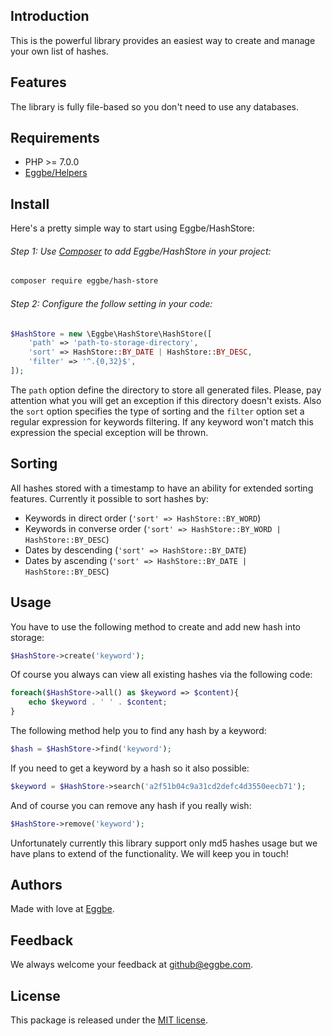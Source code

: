 ## Introduction
This is the powerful library provides an easiest way to create and manage your own list of hashes.      


## Features
The library is fully file-based so you don't need to use any databases. 


## Requirements
* PHP >= 7.0.0
* [Eggbe/Helpers](https://github.com/eggbe/helpers)


## Install
Here's a pretty simple way to start using Eggbe/HashStore:

###### Step 1: Use [Composer](http://getcomposer.org) to add Eggbe/HashStore in your project: 

```bash
composer require eggbe/hash-store
```

###### Step 2: Configure the follow setting in your code:

```php
$HashStore = new \Eggbe\HashStore\HashStore([
	'path' => 'path-to-storage-directory',
	'sort' => HashStore::BY_DATE | HashStore::BY_DESC,
	'filter' => '^.{0,32}$',
]);
```

The `path` option define the directory to store all generated files. Please, pay attention what you will get an exception if this directory doesn't exists.
Also the `sort` option specifies the type of sorting and the `filter` option set a regular expression for keywords filtering. If any keyword won't match this expression the special exception will be thrown.     

## Sorting

All hashes stored with a timestamp to have an ability for extended sorting features.
Currently it possible to sort hashes by:
 
* Keywords in direct order (`'sort' => HashStore::BY_WORD`)
* Keywords in converse order (`'sort' => HashStore::BY_WORD | HashStore::BY_DESC`) 
* Dates by descending (`'sort' => HashStore::BY_DATE`)
* Dates by ascending (`'sort' => HashStore::BY_DATE | HashStore::BY_DESC`) 


## Usage
You have to use the following method to create and add new hash into storage: 

```php
$HashStore->create('keyword');
```
 
Of course you always can view all existing hashes via the following code: 

```php
foreach($HashStore->all() as $keyword => $content){
	echo $keyword . ' ' . $content;
}  
```

The following method help you to find any hash by a keyword:

```php
$hash = $HashStore->find('keyword');
```

If you need to get a keyword by a hash so it also possible:

```php
$keyword = $HashStore->search('a2f51b04c9a31cd2defc4d3550eecb71');
```

And of course you can remove any hash if you really wish:

```php
$HashStore->remove('keyword');
```

Unfortunately currently this library support only md5 hashes usage but we have plans to extend of the functionality. We will keep you in touch!


## Authors
Made with love at [Eggbe](http://eggbe.com).


## Feedback 
We always welcome your feedback at [github@eggbe.com](mailto:github@eggbe.com).


## License
This package is released under the [MIT license](https://github.com/eggbe/hash-store/blob/master/LICENSE).
